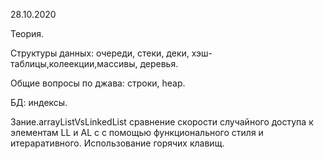 28.10.2020

Теория.

Структуры данных: очереди, стеки, деки, хэш-таблицы,колеекции,массивы, деревья.

Общие вопросы по джава: строки, heap.

БД: индексы.

Зание.arrayListVsLinkedList сравнение скорости случайного доступа к элементам LL и AL c с помощью функционального стиля и итераративного.
Использование горячих клавищ.


